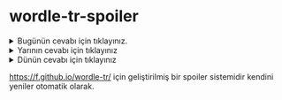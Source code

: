 # wordle-tr-spoiler

<details>
  <summary>Bugünün cevabı için tıklayınız.</summary>
  <br>
    <b> davul </b>
</details>

<details>
  <summary>Yarının cevabı için tıklayınız</summary>
  <br>
   <b> teker </b>
</details>

<details>
  <summary>Dünün cevabı için tıklayınız </summary>
  <br>
  <b> sözce </b>
</details>

https://f.github.io/wordle-tr/ için geliştirilmiş bir spoiler sistemidir kendini yeniler otomatik olarak.

